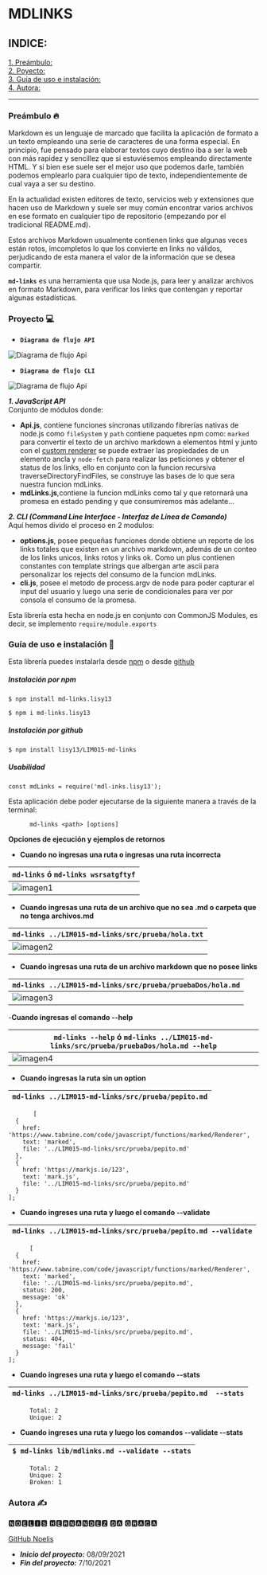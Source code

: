 # MDLINKS
## INDICE:
[1. Preámbulo:](#preambulo)  
[2. Poyecto:](#proyecto)  
[3. Guía de uso e instalación:](#guia-de-uso-e-instalacióm)  
[4. Autora:](#Autora)  
***
### Preámbulo 🔥
Markdown es un lenguaje de marcado que facilita la aplicación de formato a un texto empleando una serie de caracteres de una forma especial. En principio, fue pensado para elaborar textos cuyo destino iba a ser la web con más rapidez y sencillez que si estuviésemos empleando directamente HTML. Y si bien ese suele ser el mejor uso que podemos darle, también podemos emplearlo para cualquier tipo de texto, independientemente de cual vaya a ser su destino.

En la actualidad existen editores de texto, servicios web y extensiones que hacen uso de Markdown y suele ser muy común encontrar varios archivos en ese formato en cualquier tipo de repositorio (empezando por el tradicional README.md).

Estos archivos Markdown usualmente contienen links que algunas veces están rotos, imcompletos lo que los convierte en links no válidos, perjudicando de esta manera el valor de la información que se desea compartir.

<code>**md-links**</code> es una herramienta que usa Node.js, para leer y analizar archivos en formato Markdown, para verificar los links que contengan y reportar algunas estadísticas.

### Proyecto 💻

- <code>**Diagrama de flujo API**</code>

![Diagrama de flujo Api](img/Api.jpg) 

- <code>**Diagrama de flujo CLI**</code>

![Diagrama de flujo Api](img/cli.jpg)
  
***1. JavaScript API***  
Conjunto de módulos donde:
- **Api.js**, contiene funciones síncronas utilizando fibrerías nativas de node.js como <code>fileSystem</code> y <code>path</code> contiene paquetes npm como: <code>marked</code> para convertir el texto de un archivo markdown a elementos html y junto con el [custom renderer](https://marked.js.org/using_pro#renderer) se puede extraer las propiedades de un elemento ancla y <code>node-fetch</code> para realizar las peticiones y obtener el status de los links, ello en conjunto con la funcion recursiva traverseDirectoryFindFiles, se construye las bases de lo que sera nuestra funcion mdLinks.
- **mdLinks.js**,contiene la funcion mdLinks como tal y que retornará una promesa en estado pending y que consumiremos más adelante...

***2. CLI (Command Line Interface - Interfaz de Línea de Comando)***  
Aquí hemos divido el proceso en 2 modulos: 
- **options.js**, posee pequeñas funciones donde obtiene un reporte de los links totales que existen en un archivo markdown, además de un conteo de los links unicos, links rotos y links ok. Como un plus contienen constantes con template strings que albergan arte ascii para personalizar los rejects del consumo de la funcion mdLinks.
- **cli.js**, posee el metodo de process.argv de node para poder capturar el input del usuario y luego una serie de condicionales para ver por consola el consumo de la promesa.

Esta librería esta hecha en node.js en conjunto con CommonJS Modules, es decir, se implemento <code>require/module.exports</code>  

### Guía de uso e instalación 📄
Esta librería puedes instalarla desde [npm](https://www.npmjs.com/package/andu15-mdlinks) o desde [github](https://github.com/Andu15/LIM015-md-links)

##### Instalación por npm
`$ npm install md-links.lisy13`  

`$ npm i md-links.lisy13`
##### Instalación por github

`$ npm install lisy13/LIM015-md-links`
##### Usabilidad

`const mdLinks = require('mdl-inks.lisy13');`

Esta aplicación debe poder ejecutarse de la siguiente manera a través de la terminal:  

          md-links <path> [options]

  **Opciones de ejecución y ejemplos de retornos**

  - **Cuando no ingresas una ruta o ingresas una ruta incorrecta**

| `md-links`  ó  `md-links wsrsatgftyf` |
|-------------------|
| ![imagen1](img/laRutaNoExiste.png)  |

  - **Cuando ingresas una ruta de un archivo que no sea .md o carpeta que no tenga archivos.md**

|`md-links ../LIM015-md-links/src/prueba/hola.txt` |
|----------------------------|
| ![imagen2](img/noTieneArchivosMd.png)   |

  - **Cuando ingresas una ruta de un archivo markdown que no posee links**

|`md-links ../LIM015-md-links/src/prueba/pruebaDos/hola.md` |
|----------------------------|
| ![imagen3](img/noHayLinks.png)   |

  -**Cuando ingresas el comando --help** 

|`md-links --help`  ó  `md-links ../LIM015-md-links/src/prueba/pruebaDos/hola.md --help` |
|----------------------------|
| ![imagen4](img/help.png)   |

  - **Cuando ingresas la ruta sin un option**

|`md-links ../LIM015-md-links/src/prueba/pepito.md` |
|----------------------------|
           [
      {
        href: 'https://www.tabnine.com/code/javascript/functions/marked/Renderer',
        text: 'marked',
        file: '../LIM015-md-links/src/prueba/pepito.md'
      },
      {
        href: 'https://markjs.io/123',
        text: 'mark.js',
        file: '../LIM015-md-links/src/prueba/pepito.md'
      }
    ];

  - **Cuando ingreses una ruta y luego el comando --validate**

|`md-links ../LIM015-md-links/src/prueba/pepito.md --validate` |
|----------------------------|
          [
      {
        href: 'https://www.tabnine.com/code/javascript/functions/marked/Renderer',
        text: 'marked',
        file: '../LIM015-md-links/src/prueba/pepito.md',
        status: 200,
        message: 'ok'
      },
      {
        href: 'https://markjs.io/123',
        text: 'mark.js',
        file: '../LIM015-md-links/src/prueba/pepito.md',
        status: 404,
        message: 'fail'
      }
    ];

  - **Cuando ingreses una ruta y luego el comando --stats**  

|`md-links ../LIM015-md-links/src/prueba/pepito.md  --stats` |
|----------------------------|
          Total: 2
          Unique: 2

  - **Cuando ingreses una ruta y luego los comandos --validate --stats**

|`$ md-links lib/mdlinks.md --validate --stats` |
|----------------------------|
          Total: 2
          Unique: 2
          Broken: 1

### Autora ✍

🅽🅾🅴🅻🅸🆂 🅷🅴🆁🅽🅰🅽🅳🅴🆉 🅳🅰 🅶🆁🅰🅲🅰

[GitHub Noelis](https://github.com/noelishernandezdg)

* ___Inicio del proyecto:___ 08/09/2021  
* ___Fin del proyecto:___ 7/10/2021